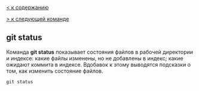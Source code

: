 [< к содержанию](./readme.md)

[> к следующей команде](./diff.md)

## git status

Команда **git status** показывает состояния файлов в рабочей директории и индексе: 
какие файлы изменены, но не добавлены в индекс; какие ожидают коммита в индексе. 
Вдобавок к этому выводятся подсказки о том, как изменить состояние файлов.

```bash-
git status
```